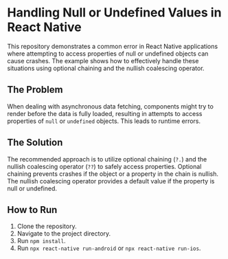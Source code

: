 # Handling Null or Undefined Values in React Native

This repository demonstrates a common error in React Native applications where attempting to access properties of null or undefined objects can cause crashes.  The example shows how to effectively handle these situations using optional chaining and the nullish coalescing operator.

## The Problem

When dealing with asynchronous data fetching, components might try to render before the data is fully loaded, resulting in attempts to access properties of `null` or `undefined` objects. This leads to runtime errors.

## The Solution

The recommended approach is to utilize optional chaining (`?.`) and the nullish coalescing operator (`??`) to safely access properties. Optional chaining prevents crashes if the object or a property in the chain is nullish.  The nullish coalescing operator provides a default value if the property is null or undefined.

## How to Run

1. Clone the repository.
2. Navigate to the project directory.
3. Run `npm install`.
4. Run `npx react-native run-android` or `npx react-native run-ios`.